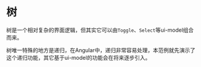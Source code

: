 # 树

树是一个相对复杂的界面逻辑，但其实它可以由`Toggle`、`Select`等ui-model组合而来。

树唯一特殊的地方是递归，在Angular中，递归非常容易处理，本范例就先演示了这个递归功能，其它基于ui-model的功能会在将来逐步引入。
